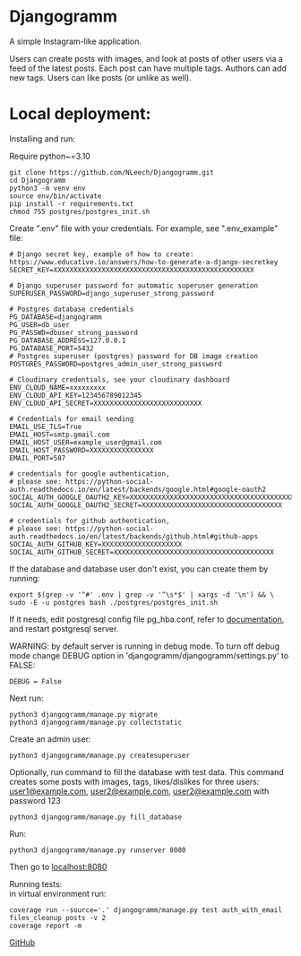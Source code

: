 # Djangogramm

A simple Instagram-like application.

Users can create posts with images, and look at posts of other users via a feed of the latest posts.
Each post can have multiple tags. Authors can add new tags. Users can like posts (or unlike as well).

# Local deployment:
Installing and run:

Require python~=3.10

    git clone https://github.com/NLeech/Djangogramm.git
    cd Djangogramm
    python3 -m venv env
    source env/bin/activate
    pip install -r requirements.txt
    chmod 755 postgres/postgres_init.sh


Create ".env" file with your credentials.
For example, see ".env_example" file:

    # Django secret key, example of how to create: https://www.educative.io/answers/how-to-generate-a-django-secretkey
    SECRET_KEY=XXXXXXXXXXXXXXXXXXXXXXXXXXXXXXXXXXXXXXXXXXXXXXXXXX

    # Django superuser password for automatic superuser generation
    SUPERUSER_PASSWORD=django_superuser_strong_password
    
    # Postgres database credentials
    PG_DATABASE=djangogramm
    PG_USER=db_user
    PG_PASSWD=dbuser_strong_password
    PG_DATABASE_ADDRESS=127.0.0.1
    PG_DATABASE_PORT=5432
    # Postgres superuser (postgres) password for DB image creation
    POSTGRES_PASSWORD=postgres_admin_user_strong_password
    
    # Cloudinary credentials, see your cloudinary dashboard
    ENV_CLOUD_NAME=xxxxxxxxx
    ENV_CLOUD_API_KEY=123456789012345
    ENV_CLOUD_API_SECRET=XXXXXXXXXXXXXXXXXXXXXXXXXXX
    
    # Credentials for email sending
    EMAIL_USE_TLS=True
    EMAIL_HOST=smtp.gmail.com
    EMAIL_HOST_USER=example_user@gmail.com
    EMAIL_HOST_PASSWORD=XXXXXXXXXXXXXXXX
    EMAIL_PORT=587
    
    # credentials for google authentication,
    # please see: https://python-social-auth.readthedocs.io/en/latest/backends/google.html#google-oauth2
    SOCIAL_AUTH_GOOGLE_OAUTH2_KEY=XXXXXXXXXXXXXXXXXXXXXXXXXXXXXXXXXXXXXXXXXXXXXXXXXXXXXXXXXXXXXXXXXXXXXXXXX
    SOCIAL_AUTH_GOOGLE_OAUTH2_SECRET=XXXXXXXXXXXXXXXXXXXXXXXXXXXXXXXXXXX
    
    # credentials for github authentication,
    # please see: https://python-social-auth.readthedocs.io/en/latest/backends/github.html#github-apps
    SOCIAL_AUTH_GITHUB_KEY=XXXXXXXXXXXXXXXXXXXX
    SOCIAL_AUTH_GITHUB_SECRET=XXXXXXXXXXXXXXXXXXXXXXXXXXXXXXXXXXXXXXXX

If the database and database user don't exist, you can create them by running:
    
    export $(grep -v '^#' .env | grep -v '^\s*$' | xargs -d '\n') && \
    sudo -E -u postgres bash ./postgres/postgres_init.sh

If it needs, edit postgresql config file pg_hba.conf, refer to 
[documentation](https://www.postgresql.org/docs/11/auth-pg-hba-conf.html), and restart postgresql server.

WARNING: by default server is running in debug mode. 
To turn off debug mode change DEBUG option in 'djangogramm/djangogramm/settings.py' to FALSE:

    DEBUG = False

Next run:

    python3 djangogramm/manage.py migrate
    python3 djangogramm/manage.py collectstatic 

Create an admin user:

    python3 djangogramm/manage.py createsuperuser


Optionally, run command to fill the database with test data. 
This command creates some posts with images, tags, likes/dislikes for three users: 
user1@example.com, user2@example.com, user2@example.com with password 123

    python3 djangogramm/manage.py fill_database


Run:

    python3 djangogramm/manage.py runserver 8080

Then go to [localhost:8080](localhost:8080)

Running tests:  
in virtual environment run:

    coverage run --source='.' djangogramm/manage.py test auth_with_email files_cleanup posts -v 2
    coverage report -m


[GitHub](https://github.com/NLeech/Djangogramm)
